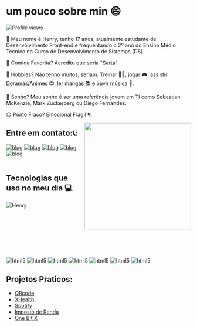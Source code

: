 
# um pouco sobre min 😄
<img src="https://komarev.com/ghpvc/?username=Henrytos&color=blue" alt="Profile views" />

👋 Meu nome é Henry, tenho 17 anos, atualmente estudante de Desenvolvimento Front-end e frequentando o 2º ano do Ensino Médio Técnico no Curso de Desenvolvimento de Sistemas (DS).

🍔 Comida Favorita? Acredito que seria "Sarta".

🎯 Hobbies? Não tenho muitos, seriam: Treinar 🏋️‍♂️, jogar 🎮, assistir Doramas/Animes 📺, ler mangás 📚 e ouvir música 🎵.

💭 Sonho? Meu sonho é ser uma referência jovem em TI como Sebastian McKenzie, Mark Zuckerberg ou Diego Fernandes.

😔 Ponto Fraco? Emocional Fragíl 💔.



<img align="right" width="290em" src="https://raw.githubusercontent.com/gist/Henrytos/262969ea6b4856cf1243d9e080448cc5/raw/cf92d8bd27766fe9d7e7a4c66557df4784ba85aa/euMesmo.svg"/>

## Entre em contato:📞:

[![blog](https://img.shields.io/badge/WhatsApp-25D366?style=for-the-badge&logo=whatsapp&logoColor=white)](https://wa.me/5511967603378)
[![blog](https://img.shields.io/badge/Facebook-1877F2?style=for-the-badge&logo=facebook&logoColor=white)](https://www.facebook.com/profile.php?id=100035259228757)
[![blog](https://img.shields.io/badge/Instagram-E4405F?style=for-the-badge&logo=instagram&logoColor=white)](https://www.instagram.com/_henry2928/)
[![blog](https://img.shields.io/badge/linkedin-0072b1?style=for-the-badge&logo=linkedin&logoColor=white)](https://www.linkedin.com/in/henry-franz-617841245/)
[![blog](https://img.shields.io/badge/DIscord-7289d9?style=for-the-badge&logo=Discord&logoColor=white)](https://discord.gg/a8sYJXvV)
<br>
<br>


## Tecnologias que uso no meu dia 💻

<img align="left" src="https://github-readme-stats.vercel.app/api/top-langs?username=Henrytos&show_icons=true&locale=en&layout=compact&theme=midnight-purple" alt="Henry" /><br><br><br><br><br><br><br><br>




<div style="display: inli_block">
<img align="center" alt="html5" src="https://img.shields.io/badge/HTML5-rgb(227,%2079,%2038)?style=for-the-badge&logo=html5&logoColor=white">
<img align="center" alt="html5" src="https://img.shields.io/badge/CSS3-rgb(21,%20114,%20182)?style=for-the-badge&logo=css3&logoColor=white">
<img align="center" alt="html5" src="https://img.shields.io/badge/Javascript-rgb(247,%20223,%2030)?style=for-the-badge&logo=javascript&logoColor=black">
<img align="center" alt="html5" src="https://img.shields.io/badge/TypeScript-rgb(49,120,198)?style=for-the-badge&logo=typescript&logoColor=white">
<img align="center" alt="html5" src="https://img.shields.io/badge/BOOTSTRAP-rgb(86,%2061,%20124)?style=for-the-badge&logo=bootstrap&logoColor=white">
<img align="center" alt="html5" src="https://img.shields.io/badge/tailwind-38bdf8?style=for-the-badge&logo=tailwindcss&logoColor=white">
<img align="center" alt="html5" src="https://img.shields.io/badge/React-2b303b?style=for-the-badge&logo=react&logoColor=61DBFB">


</div>
  


## Projetos Praticos:

- [QRcode](https://henrytos.github.io/Genereto/)  
- [XHealth](https://academia-xhealth.vercel.app/)  
- [Spotify](https://spotify-ten-sigma.vercel.app)
- [Imposto de Renda](https://spotify-raqf.vercel.app)
- [One Bit X](https://henrytos.github.io/onebitX/home.html)  


   
